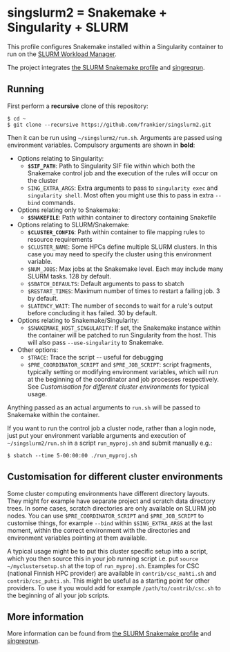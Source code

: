 # singslurm2 = Snakemake + Singularity + SLURM

This profile configures Snakemake installed within a Singularity container to
run on the [SLURM Workload Manager](https://slurm.schedmd.com/).

The project integrates [the SLURM Snakemake
profile](https://github.com/Snakemake-Profiles/slurm) and
[singreqrun](https://github.com/frankier/singreqrun).

## Running

First perform a **recursive** clone of this repository:

    $ cd ~
    $ git clone --recursive https://github.com/frankier/singslurm2.git

Then it can be run using `~/singslurm2/run.sh`. Arguments are passed using
environment variables. Compulsory arguments are shown in **bold**:

 * Options relating to Singularity:
   * **`$SIF_PATH`**: Path to Singularity SIF file within which both the
     Snakemake control job and the execution of the rules will occur on the
     cluster
   * `SING_EXTRA_ARGS`: Extra arguments to pass to `singularity exec` and
     `singularity shell`. Most often you might use this to pass in extra
     `--bind` commands.
 * Options relating only to Snakemake:
   * **`$SNAKEFILE`**: Path within container to directory containing Snakefile
 * Options relating to SLURM/Snakemake:
   * **`$CLUSTER_CONFIG`**: Path within container to file mapping rules to resource
     requirements
   * `$CLUSTER_NAME`: Some HPCs define multiple SLURM clusters. In this case
     you may need to specify the cluster using this environment variable.
   * `$NUM_JOBS`: Max jobs at the Snakemake level. Each may include many SLURM
     tasks. 128 by default.
   * `$SBATCH_DEFAULTS`: Default arguments to pass to sbatch
   * `$RESTART_TIMES`: Maximum number of times to restart a failing job. 3 by
     default.
   * `$LATENCY_WAIT`: The number of seconds to wait for a rule's output before
     concluding it has failed. 30 by default.
 * Options relating to Snakemake/Singularity:
   * `$SNAKEMAKE_HOST_SINGULARITY`: If set, the Snakemake instance within the
     container will be patched to run Singularity from the host. This will also
     pass `--use-singularity` to Snakemake.
 * Other options:
   * `$TRACE`: Trace the script -- useful for debugging
   * `$PRE_COORDINATOR_SCRIPT` and `$PRE_JOB_SCRIPT`: script fragments, typically
     setting or modifying environment variables, which will run at the
     beginning of the coordinator and job processes respectively. See
     *Customisation for different cluster environments* for typical usage.

Anything passed as an actual arguments to `run.sh` will be passed to Snakemake
within the container.

If you want to run the control job a cluster node, rather than a login node,
just put your environment variable arguments and execution of
`~/singslurm2/run.sh` in a script `run_myproj.sh` and submit manually e.g.:

    $ sbatch --time 5-00:00:00 ./run_myproj.sh

## Customisation for different cluster environments

Some cluster computing environments have different directory layouts. They
might for example have separate project and scratch data directory trees. In
some cases, scratch directories are only available on SLURM job nodes. You can
use `$PRE_COORDINATOR_SCRIPT` and `$PRE_JOB_SCRIPT` to customise things, for
example `--bind` within `$SING_EXTRA_ARGS` at the last moment, within the
correct environment with the directories and environment variables pointing at
them available.

A typical usage might be to put this cluster specific setup into a script,
which you then source this in your job running script i.e. put `source
~/myclustersetup.sh` at the top of `run_myproj.sh`. Examples for CSC (national
Finnish HPC provider) are available in `contrib/csc_mahti.sh` and
`contrib/csc_puhti.sh`. This might be useful as a starting point for other
providers. To use it you would add for example `/path/to/contrib/csc.sh` to the
beginning of all your job scripts.

## More information

More information can be found from [the SLURM Snakemake
profile](https://github.com/Snakemake-Profiles/slurm) and
[singreqrun](https://github.com/frankier/singreqrun).
